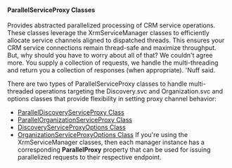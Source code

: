 #### ParallelServiceProxy Classes

Provides abstracted parallelized processing of CRM service operations. These classes leverage the XrmServiceManager classes to efficiently allocate service channels aligned to dispatched threads. This ensures your CRM service connections remain thread-safe and maximize throughput. But, why should you have to worry about all of that? We couldn't agree more. You supply a collection of requests, we handle the multi-threading and return you a collection of responses (when appropriate). 'Nuff said.

There are two types of ParallelServiceProxy classes to handle multi-threaded operations targeting the Discovery.svc and Organization.svc and options classes that provide flexibility in setting proxy channel behavior:

* [ParallelDiscoveryServiceProxy Class](ParallelDiscoveryServiceProxy-Class)
* [ParallelOrganizationServiceProxy Class](ParallelOrganizationServiceProxy-Class)
* [DiscoveryServiceProxyOptions Class](DiscoveryServiceProxyOptions-Class)
* [OrganizationServiceProxyOptions Class](OrganizationServiceProxyOptions-Class)
If you're using the XrmServiceManager classes, then each manager instance has a corresponding **ParallelProxy** property that can be used for issuing parallelized requests to their respective endpoint.